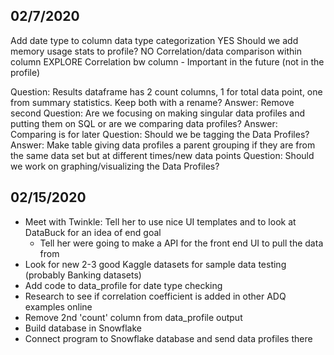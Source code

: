 ## 02/7/2020 
Add date type to column data type categorization YES
Should we add memory usage stats to profile? NO
Correlation/data comparison within column EXPLORE
Correlation bw column - Important in the future (not in the profile)

Question: Results dataframe has 2 count columns, 1 for total data point, one from summary statistics. Keep both with a rename?
    Answer: Remove second
Question: Are we focusing on making singular data profiles and putting them on SQL or are we comparing data profiles?
    Answer: Comparing is for later
Question: Should we be tagging the Data Profiles?
    Answer: Make table giving data profiles a parent grouping if they are from the same data set but at different times/new data points
Question: Should we work on graphing/visualizing the Data Profiles?

## 02/15/2020  
- Meet with Twinkle: Tell her to use nice UI templates and to look at DataBuck for an idea of end goal
    - Tell her were going to make a API for the front end UI to pull the data from
- Look for new 2-3 good Kaggle datasets for sample data testing (probably Banking datasets)
- Add code to data_profile for date type checking
- Research to see if correlation coefficient is added in other ADQ examples online
- Remove 2nd 'count' column from data_profile output
- Build database in Snowflake
- Connect program to Snowflake database and send data profiles there




